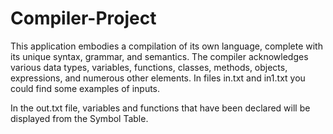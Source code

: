 # Compiler-Project 
  
This application embodies a compilation of its own language, complete with its unique syntax, grammar, and semantics. The compiler acknowledges various data types, variables, functions, classes, methods, objects, expressions, and numerous other elements.
 In files in.txt and in1.txt you could find some examples of inputs.
 
 In the out.txt file, variables and functions that have been declared will be displayed from the Symbol Table.
